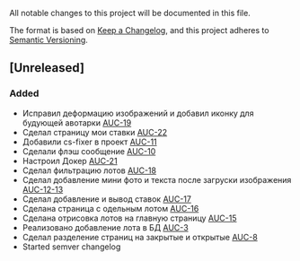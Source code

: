 All notable changes to this project will be documented in this file.

The format is based on [Keep a Changelog](https://keepachangelog.com/en/1.0.0/),
and this project adheres to [Semantic Versioning](https://semver.org/spec/v2.0.0.html).

## [Unreleased]

### Added

- Исправил деформацию изображений и добавил иконку для будующей авотарки [AUC-19](https://webdot.youtrack.cloud/agiles/171-8/current?issue=AUC-19)
- Сделал страницу мои ставки [AUC-22](https://webdot.youtrack.cloud/agiles/171-8/current?issue=AUC-22)
- Добавили cs-fixer в проект [AUC-11](https://webdot.youtrack.cloud/agiles/171-8/current?issue=AUC-11)
- Сделали флэш сообщение [AUC-10](https://webdot.youtrack.cloud/agiles/171-8/current?issue=AUC-10)
- Настроил Докер [AUC-21](https://webdot.youtrack.cloud/agiles/171-8/current?issue=AUC-21)
- Сделал фильтрацию лотов [AUC-18](https://webdot.youtrack.cloud/agiles/171-8/current?issue=AUC-18)
- Сделал добавление мини фото и текста после загруски изображения [AUC-12-13](https://webdot.youtrack.cloud/agiles/171-8/current?issue=AUC-12)
- Сделал добавление и вывод ставок [AUC-17](https://webdot.youtrack.cloud/agiles/171-8/current?issue=AUC-17)
- Сделана страница с одельным лотом [AUC-16](https://webdot.youtrack.cloud/agiles/171-8/current?issue=AUC-16)
- Сделана отрисовка лотов на главную страницу [AUC-15](https://webdot.youtrack.cloud/agiles/171-8/current?issue=AUC-15)
- Реализовано добавление лота в БД [AUC-3](https://webdot.youtrack.cloud/agiles/171-8/current?issue=AUC-3)
- Сделал разделение страниц на закрытые и открытые [AUC-8](https://webdot.youtrack.cloud/agiles/171-8/current?issue=AUC-8)
- Started semver changelog
